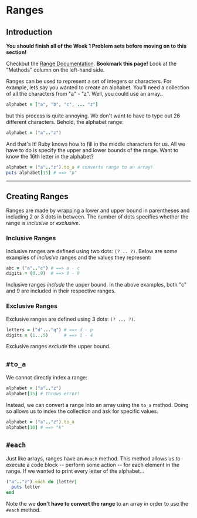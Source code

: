 # Ranges

## Introduction

**You should finish all of the Week 1 Problem sets before moving on to this section!**

Checkout the [Range Documentation][range-docs]. **Bookmark this page!** Look at the "Methods" column on the left-hand side.

[range-docs]: https://ruby-doc.org/core-2.3.1/Range.html

Ranges can be used to represent a set of integers or characters. For example, lets say you wanted to create an alphabet. You'll need a collection of all the characters from "a" - "z". Well, you could use an array..

```ruby
alphabet = ["a", "b", "c", ... "z"]
```

but this process is quite annoying. We don't want to have to type out 26 different characters. Behold, the alphabet range:

```ruby
alphabet = ("a".."z")
```

And that's it! Ruby knows how to fill in the middle characters for us. All we have to do is specify the upper and lower bounds of the range. Want to know the 16th letter in the alphabet?

```ruby
alphabet = ("a".."z").to_a # converts range to an array!
puts alphabet[15] # ==> "p"
```

---

## Creating Ranges

Ranges are made by wrapping a lower and upper bound in parentheses and including 2 or 3 dots in between. The number of dots specifies whether the range is *inclusive* or *exclusive*.

### Inclusive Ranges

Inclusive ranges are defined using two dots: `(? .. ?)`. Below are some examples of *inclusive* ranges and the values they represent:

```ruby
abc = ("a".."c") # ==> a - c
digits = (0..9)  # ==> 0 - 9
```

Inclusive ranges *include* the upper bound. In the above examples, both "c" and 9 are included in their respective ranges.

### Exclusive Ranges

Exclusive ranges are defined using 3 dots: `(? ... ?)`.

```ruby
letters = ("d"..."q") # ==> d - p
digits = (1...5)      # ==> 1 - 4
```

Exclusive ranges *exclude* the upper bound.

## `#to_a`

We cannot directly index a range:

```ruby
alphabet = ("a".."z")
alphabet[15] # throws error!
```

Instead, we can convert a range into an array using the `to_a` method. Doing so allows us to index the collection and ask for specific values.

```ruby
alphabet = ("a".."z").to_a
alphabet[10] # ==> "k"
```

## `#each`

Just like arrays, ranges have an `#each` method. This method allows us to execute a code block -- perform some action -- for each element in the range. If we wanted to print every letter of the alphabet...

```ruby
("a".."z").each do |letter|
  puts letter
end
```

Note the we **don't have to convert the range** to an array in order to use the `#each` method.

